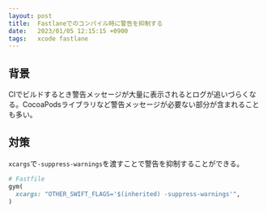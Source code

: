 ```yaml
---
layout: post
title:  Fastlaneでのコンパイル時に警告を抑制する
date:   2023/01/05 12:15:15 +0900
tags:   xcode fastlane
---
```


## 背景

CIでビルドするとき警告メッセージが大量に表示されるとログが追いづらくなる。CocoaPodsライブラリなど警告メッセージが必要ない部分が含まれることも多い。

## 対策

`xcargs`で`-suppress-warnings`を渡すことで警告を抑制することができる。

```ruby
# Fastfile
gym(
  xcargs: "OTHER_SWIFT_FLAGS='$(inherited) -suppress-warnings'",
)
```
